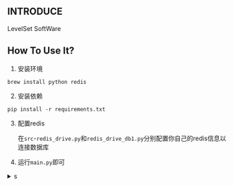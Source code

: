 ## INTRODUCE

LevelSet SoftWare

## How To Use It?

1. 安装环境
```shell
brew install python redis
```
2. 安装依赖
```shell
pip install -r requirements.txt
```
3. 配置redis

    在`src`-`redis_drive.py`和`redis_drive_db1.py`分别配置你自己的redis信息以连接数据库

4. 运行`main.py`即可


<details>
<summary>s</summary>

## 开发过程

> 参考文献：CV、LBF、DRLSE模型、Redis、PSNR、SSIM

- 目录结构
```
.
├── levelsetproject
└── src
    ├── main.py
    ├── img
    ├── lsca
    └── relevantinfo
        ├── cv
        ├── drlse
        └── rsf
```

- [x] **基本需求**
    - [x] 选择图像
    - [x] 输入参数
    - [x] 调用算法输出分割图像 
---
- [x] **新增需求**
    - [x] 输出多张分割图像
    - [x] 资料整合使用文件管理器打开    
    - [x] 参数意义
    - [ ] 分割效果评价指标
        - PSNR(峰值信噪比)
        - SSIM(结构相似性)

</details>